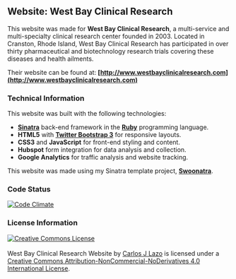 ## Website: West Bay Clinical Research

This website was made for **West Bay Clinical Research**, a multi-service and multi-specialty clinical research center founded in 2003. Located in Cranston, Rhode Island,  West Bay Clinical Research has participated in over thirty pharmaceutical and biotechnology research trials covering these diseases and health ailments.

Their website can be found at: **[http://www.westbayclinicalresearch.com](http://www.westbayclinicalresearch.com)**

### Technical Information

This website was built with the following technologies:

- **[Sinatra](www.sinatrarb.com)** back-end framework in the **[Ruby](www.ruby.org)** programming language.
- **HTML5** with **[Twitter Bootstrap 3](http://getbootstrap.com/)** for responsive layouts.
- **CSS3** and **JavaScript** for front-end styling and content.
- **Hubspot** form integration for data analysis and collection.
- **Google Analytics** for traffic analysis and website tracking.

This website was made using my Sinatra template project, **[Swoonatra](https://github.com/carlosplusplus/swoonatra)**.

### Code Status

[![Code Climate](https://codeclimate.com/github/cjlwired/web-WestBayClinicalResearch.png)](https://codeclimate.com/github/cjlwired/web-WestBayClinicalResearch)


### License Information

<a rel="license" href="http://creativecommons.org/licenses/by-nc-nd/4.0/deed.en_US"><img alt="Creative Commons License" style="border-width:0" src="http://i.creativecommons.org/l/by-nc-nd/4.0/88x31.png" /></a><br /><br /><span xmlns:dct="http://purl.org/dc/terms/" property="dct:title">West Bay Clinical Research Website</span> by <a xmlns:cc="http://creativecommons.org/ns#" href="https://github.com/CarlosPlusPlus/web-WestBayClinicalResearch" property="cc:attributionName" rel="cc:attributionURL">Carlos J Lazo</a> is licensed under a <a rel="license" href="http://creativecommons.org/licenses/by-nc-nd/4.0/deed.en_US">Creative Commons Attribution-NonCommercial-NoDerivatives 4.0 International License</a>.
